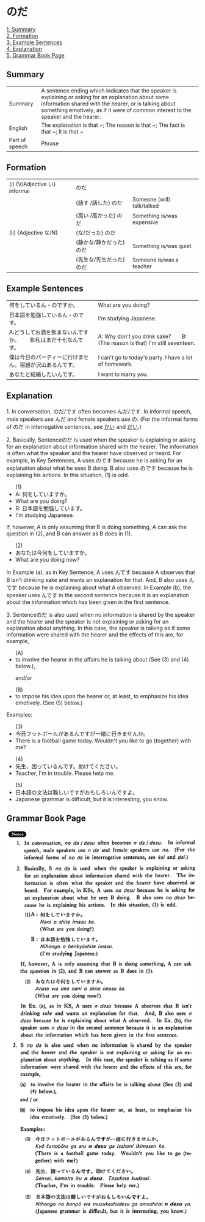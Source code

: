 # のだ

[1. Summary](#summary)<br>
[2. Formation](#formation)<br>
[3. Example Sentences](#example-sentences)<br>
[4. Explanation](#explanation)<br>
[5. Grammar Book Page](#grammar-book-page)<br>


## Summary

<table><tr>   <td>Summary</td>   <td>A sentence ending which indicates that the speaker is explaining or asking for an explanation about some information shared with the hearer, or is talking about something emotively, as if it were of common interest to the speaker and the hearer.</td></tr><tr>   <td>English</td>   <td>The explanation is that ~; The reason is that ~; The fact is that ~; It is that ~</td></tr><tr>   <td>Part of speech</td>   <td>Phrase</td></tr></table>

## Formation

<table class="table"> <tbody><tr class="tr head"> <td class="td"><span class="numbers">(i)</span> <span> <span class="bold">{V/Adjective い}    informal</span></span></td> <td class="td"><span class="concept">のだ</span> </td> <td class="td"><span>&nbsp;</span></td> </tr> <tr class="tr"> <td class="td"><span>&nbsp;</span></td> <td class="td"><span>{話す /話した} <span class="concept">のだ</span></span></td> <td class="td"><span>Someone    (will) talk/talked</span></td> </tr> <tr class="tr"> <td class="td"><span>&nbsp;</span></td> <td class="td"><span>{高い /高かった} <span class="concept">のだ</span></span></td> <td class="td"><span>Something    is/was expensive</span></td> </tr> <tr class="tr head"> <td class="td"><span class="numbers">(ii)</span> <span> <span class="bold">{Adjective な/N}</span></span></td> <td class="td"><span>{<span class="concept">な</span>/<span class="concept">だった</span>} <span class="concept">のだ</span></span></td> <td class="td"><span>&nbsp;</span></td> </tr> <tr class="tr"> <td class="td"><span>&nbsp;</span></td> <td class="td"><span>{静か<span class="concept">な</span>/静か<span class="concept">だった</span>} <span class="concept">のだ</span></span></td> <td class="td"><span>Something    is/was quiet</span></td> </tr> <tr class="tr"> <td class="td"><span>&nbsp;</span></td> <td class="td"><span>{先生<span class="concept">な</span>/先生<span class="concept">だった</span>} <span class="concept">のだ</span></span></td> <td class="td"><span>Someone    is/was a teacher</span></td> </tr></tbody></table>

## Example Sentences

<table><tr>   <td>何をしているん・のですか。</td>   <td>What are you doing?</td></tr><tr>   <td>日本語を勉強しているん・のです。</td>   <td>I'm studying Japanese.</td></tr><tr>   <td>A:どうしてお酒を飲まないんですか。  B:私はまだ十七なんです。</td>   <td>A: Why don't you drink sake?&emsp;&emsp;B: (The reason is that) I'm still seventeen.</td></tr><tr>   <td>僕は今日のパーティーに行けません。宿題が沢山あるんです。</td>   <td>I can't go to today's party. I have a lot of homework.</td></tr><tr>   <td>あなたと結婚したいんです。</td>   <td>I want to marry you.</td></tr></table>

## Explanation

<p>1. In conversation, <span class="cloze">のだ</span>/<span class="cloze">です</span> often becomes <span class="cloze">んだ</span>/<span class="cloze">です</span>. In informal speech, male speakers use <span class="cloze">んだ</span> and female speakers use <span class="cloze">の</span>. (For the informal forms of <span class="cloze">のだ</span> in interrogative sentences, see <a href="#㊦ かい">かい</a> and <a href="#㊦ だい">だい</a>.)<p>  <p>2. Basically, Sentence<span class="cloze">のだ</span> is used when the speaker is explaining or asking for an explanation about information shared with the hearer. The information is often what the speaker and the hearer have observed or heard. For example, in Key Sentences, A uses <span class="cloze">のです</span> because he is asking for an explanation about what he sees B doing. B also uses <span class="cloze">のです</span> because he is explaining his actions. In this situation, (1) is odd.<p>  <ul>(1) <li>A: 何をしていますか。</li> <li>What are you doing?</li> <div class="divide"></div> <li>B: 日本語を勉強しています。</li> <li>I'm studying Japanese.</li> </ul>  <p>If, however, A is only assuming that B is doing something, A can ask the question in (2), and B can answer as B does in (1).<p>  <ul>(2) <li>あなたは今何をしていますか。</li> <li>What are you doing now?</li> </ul>  <p>In Example (a), as in Key Sentence, A uses <span class="cloze">んです</span> because A observes that B isn't drinking sake and wants an explanation for that. And, B also uses <span class="cloze">んです</span> because he is explaining about what A observed. In Example (b), the speaker uses <span class="cloze">んです</span> in the second sentence because it is an explanation about the information which has been given in the first sentence.<p>  <p>3. Sentence<span class="cloze">のだ</span> is also used when no information is shared by the speaker and the hearer and the speaker is not explaining or asking for an explanation about anything. In this case, the speaker is talking as if some information were shared with the hearer and the effects of this are, for example,<p>  <ul>(A) <li>to involve the hearer in the affairs he is talking about (See (3) and (4) below.),</li> </ul>  <ul>and/or</ul>  <ul>(B) <li>to impose his idea upon the hearer or, at least, to emphasize his idea emotively. (See (5) below.)</li> </ul>  <p>Examples:  <ul>(3)  <li>今日フットボールがある<span class="cloze">んです</span>が一緒に行きませんか。</li> <li>There is a football game today. Wouldn't you like to go (together) with me?</li> </ul>  <ul>(4) <li>先生、困っている<span class="cloze">んです</span>。助けてください。</li> <li>Teacher, I'm in trouble. Please help me.</li> </ul>  <ul>(5) <li>日本語の文法は難しいですがおもしろい<span class="cloze">んです</span>よ。</li> <li>Japanese grammar is difficult, but it is interesting, you know.</li> </ul>

## Grammar Book Page

![](../img/Basicのだ.png)

